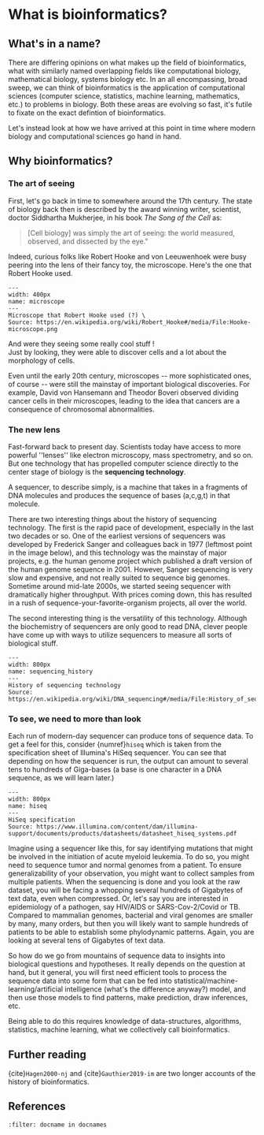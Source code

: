 # What is bioinformatics?

## What's in a name? 
There are differing opinions on what makes up the field of bioinformatics, what with similarly named overlapping fields like computational biology, mathematical biology, systems biology etc.
In an all encompassing, broad sweep, we can think of bioinformatics is the application of computational sciences (computer science, statistics, machine learning, mathematics, etc.) to problems in biology. Both these areas are evolving so fast, it's futile to fixate on the exact defintion of bioinformatics.

Let's instead look at how we have arrived at this point in time where modern biology and computational sciences go hand in hand.

## Why bioinformatics?

### The art of seeing

First, let's go back in time to somewhere around the 17th century. 
The state of biology back then is described by the award winning writer, scientist, doctor Siddhartha Mukherjee, in his book *The Song of the Cell* as:

> [Cell biology] was simply the art of seeing: the world measured, observed, and dissected by the eye."

 
Indeed, curious folks like Robert Hooke and von Leeuwenhoek were busy peering into the lens of their fancy toy, the microscope. 
Here's the one that Robert Hooke used.
```{figure} ./images/Hooke-microscope.png 
---
width: 400px
name: microscope
---
Microscope that Robert Hooke used (?) \
Source: https://en.wikipedia.org/wiki/Robert_Hooke#/media/File:Hooke-microscope.png
```

And were they seeing some really cool stuff ! \
Just by looking, they were able to discover cells and a lot about the morphology of cells.

Even until the early 20th century, microscopes -- more sophisticated ones, of course -- were still the mainstay of important biological discoveries. For example, David von Hansemann and Theodor Boveri observed dividing cancer cells in their microscopes, leading to the idea that cancers are a consequence of chromosomal abnormalities.


### The new lens
Fast-forward back to present day. 
Scientists today have access to more powerful ''lenses'' like electron microscopy, mass spectrometry, and so on. 
But one technology that has propelled computer science directly to the center stage of biology is the **sequencing technology**.

A sequencer, to describe simply, is a machine that takes in a fragments of DNA molecules and produces the sequence of bases (a,c,g,t) in that molecule. 

There are two interesting things about the history of sequencing technology.
The first is the rapid pace of development, especially in the last two decades or so.
One of the earliest versions of sequencers was developed by Frederick Sanger and colleagues back in 1977 (leftmost point in the image below), and this technology was the mainstay of major projects, e.g. the human genome project which published a draft version of the human genome sequence in 2001. 
However, Sanger sequencing is very slow and expensive, and not really suited to sequence big genomes. 
Sometime around mid-late 2000s, we started seeing sequencer with dramatically higher throughput.
With prices coming down, this has resulted in a rush of sequence-your-favorite-organism projects, all over the world.

The second interesting thing is the versatility of this technology. 
Although the biochemistry of sequencers are only good to read DNA, 
clever people have come up with ways to utilize sequencers to measure all sorts of biological stuff.



```{figure} ./images/History_of_sequencing_technology.jpg 
---
width: 800px
name: sequencing_history
---
History of sequencing technology
Source: https://en.wikipedia.org/wiki/DNA_sequencing#/media/File:History_of_sequencing_technology.jpg
```

### To see, we need to more than look
Each run of modern-day sequencer can produce tons of sequence data. 
To get a feel for this, consider {numref}`hiseq` which is taken from the specification sheet of Illumina's HiSeq sequencer. 
You can see that depending on how the sequencer is run, the output can amount to several tens to hundreds of Giga-bases (a base is one character in a DNA sequence, as we will learn later.)
```{figure} ./images/Hiseq_specs.png
---
width: 800px
name: hiseq
---
HiSeq specification
Source: https://www.illumina.com/content/dam/illumina-support/documents/products/datasheets/datasheet_hiseq_systems.pdf
```

Imagine using a sequencer like this, for say identifying mutations that might be involved in the initiation of acute myeloid leukemia. 
To do so, you might need to sequence tumor and normal genomes from a patient. To ensure generalizability of your observation, you might want to collect samples from multiple patients. 
When the sequencing is done and you look at the raw dataset, you will be facing a whopping several hundreds of Gigabytes of text data, even when compressed.
Or, let's say you are interested in epidemiology of a pathogen, say HIV/AIDS or SARS-Cov-2/Covid or TB.  Compared to mammalian genomes, bacterial and viral genomes are smaller by many, many orders, but then you will likely want to sample hundreds of patients to be able to establish some phylodynamic patterns. Again, you are looking at several tens of Gigabytes of text data. 

So how do we go from mountains of sequence data to insights into biological questions and hypotheses.
It really depends on the question at hand, but it general, you will first need efficient tools to process the sequence data into some form that can be fed into statistical/machine-learning/artificial intelligence (what's the difference anyway?) model, and then use those models to find patterns, make prediction, draw inferences, etc.

Being able to do this requires knowledge of data-structures, algorithms, statistics, machine learning, what we collectively call bioinformatics. 

## Further reading
{cite}`Hagen2000-nj` and {cite}`Gauthier2019-im` are two longer accounts of the history of bioinformatics.

## References
```{bibliography}
:filter: docname in docnames
```
